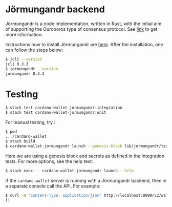 # Jörmungandr backend

Jörmungandr is a node implementation, written in Rust, with the initial aim
of supporting the Ouroboros type of consensus protocol.
See [link](https://input-output-hk.github.io/jormungandr/) to get more information.

Instructions how to install Jörmungandr are [here](https://github.com/input-output-hk/jormungandr).
After the installation, one can follow the steps below:

``` bash
$ jcli --version
jcli 0.3.3
$ jormungandr --version
jormungandr 0.3.3
```

# Testing

``` bash
$ stack test cardano-wallet-jormungandr:integration
$ stack test cardano-wallet-jormungandr:unit
```

For manual testing, try :

``` bash
$ pwd
.../cardano-wallet
$ stack build
$ cardano-wallet-jormungandr launch --genesis-block lib/jormungandr/test/data/jormungandr/block0.bin -- --secret lib/jormungandr/test/data/jormungandr/secret.yaml
```

Here we are using a genesis block and secrets as defined in the integration tests.
For more options, see the help text:

``` bash
$ stack exec -- cardano-wallet-jormungandr launch --help
```

If the `cardano-wallet` server is running with a Jörmungandr backend, then in a separate console
call the API. For example:

``` bash
$ curl -H "Content-Type: application/json" http://localhost:8090/v2/wallets
[]
```
